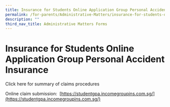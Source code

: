 ```yaml
---
title: Insurance for Students Online Application Group Personal Accident Insurance
permalink: /for-parents/Administrative-Matters/insurance-for-students-online-application
description: ""
third_nav_title: Administrative Matters Forms
---
```


# **Insurance for Students Online Application Group Personal Accident Insurance**
  
Click here for summary of claims procedures  
  
Online claim submission: [](https://studentgpa.incomegroupins.com.sg/) [https://studentgpa.incomegroupins.com.sg/](https://studentgpa.incomegroupins.com.sg/)